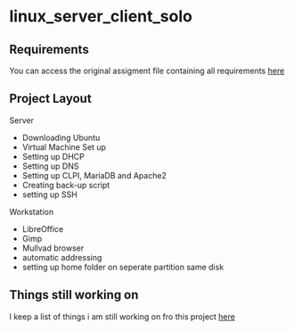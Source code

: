 # linux_server_client_solo
## Requirements
You can access the original assigment file containing all requirements [here](./01-Linux_Server_Exercise_Requirements.md01-Linux_Server_Exercise_Requirements.md)
## Project Layout
Server
 - Downloading Ubuntu
 - Virtual Machine Set up
 - Setting up DHCP
 - Setting up DNS
 - Setting up CLPI, MariaDB and Apache2
 - Creating back-up script
 - setting up SSH

Workstation
 - LibreOffice
 - Gimp
 - Mullvad browser
 - automatic addressing 
 - setting up home folder on seperate partition same disk

## Things still working on
I keep a list of things i am still working on fro this project [here](./TO_DO.md)